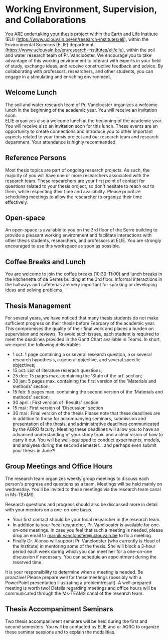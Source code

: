 # Working Environment, Supervision, and Collaborations

You ARE undertaking your thesis project within the Earth and Life Institute (ELI) (https://www.uclouvain.be/en/research-institutes/eli), within the  Environmental Sciences (ELIE) department (https://www.uclouvain.be/en/research-institutes/eli/elie), within the soil and water research team of Pr. Vanclooster. We encourage you to take advantage of this working environment to interact with experts in your field of study, exchange ideas, and receive constructive feedback and advice. By collaborating with professors, researchers, and other students, you can engage in a stimulating and enriching environment.

## Welcome Lunch
The soil and water research team of Pr. Vanclooster organizes a welcome lunch in the beginning of the academic year. You will receive an invitation soon.   
ELIE organizes also a welcome lunch at the beginning of the academic year. You will receive also an invitation soon for this lunch. 
These events are  an opportunity to create connections and introduce you to other important aspects related to your thesis project and our research team and research department. Your attendance is highly recommended.

## Reference Persons
Most thesis topics are part of ongoing research projects. As such, the majority of you will have one or more researchers associated with the research team. These researchers are your first point of contact for questions related to your thesis project, so don't hesitate to reach out to them, while respecting their time and availability. Please prioritize scheduling meetings to allow the researcher to organize their time effectively.

## Open-space
An open-space is available to you on the 3rd floor of the Serre building to provide a pleasant working environment and facilitate interactions with other thesis students, researchers, and professors at ELIE. You are strongly encouraged to use this workspace as soon as possible.

## Coffee Breaks and Lunch
You are welcome to join the coffee breaks (10:30-11:00) and lunch breaks in the kitchenette of de Serres building at the 3rd floor. Informal interactions in the hallways and cafeterias are very important for sparking or developing ideas and solving problems.

## Thesis Management
For several years, we have noticed that many thesis students do not make sufficient progress on their thesis before February of the academic year. This compromises the quality of their final work and places a burden on supervision and reviews. To avoid such issues, each student is required to meet the deadlines provided in the Gantt Chart available in Teams. In short, we expect the following deliverables 
- 1 oct: 1 page containing a or several research question, a or several research hypothesis, a general objective, and several specific objectives;
- 15 oct: List of literature reserach questions; 
- 25 dec: 15 pages max. containing the 'State of the art' section; 
- 30 jan: 5 pages max. containing the first version of the 'Materials and methods' section;
- 15 feb: 5 pages max. containing the  second version of the 'Materials and methods' section;   
- 30 april : First version of 'Results' section 
- 15 mai : First version of 'Discussion' section
- 30 mai : Final version of the thesis
Please note that these deadlines are in addition to those for accompanying seminars, submission and presentation of the thesis, and administrative deadlines communicated by the AGRO faculty. Meeting these deadlines will allow you to have an advanced understanding of your study topic and a clear vision of how to carry it out. You will be well-equipped to conduct experiments, models, and analyses during the second semester... and perhaps even submit your thesis in June?!

## Group Meetings and Office Hours
The research team organizes weekly group meetings to discuss each person's progress and questions as a team. Meetings will be held mainly on wednesday. You'll be invited to these meetings via the research team canal in Ms-TEAMS.

Research questions and progress should also be discussed more in detail with your mentors on a one-on-one basis. 
- Your first contact should be your focal researcher in the research team.
- In addition to your focal researcher, Pr. Vanclooster is available for one-on-one meetings. In case you feel that such a meeting is needed, please drop an email to marnik.vanclooster@uclouvain.be to fix a meeting. 
- Finally Dr. Alonso will support Pr. Vanclooster (who currently is Head of the Institute) in mentoring some of the thesis. She will block a 3-hour period each week during which you can meet her for a one-on-one discussion  if necessary. You can schedule an appointment during the reserved time.

It is your responsibility to determine when a meeting is needed. Be proactive! Please prepare well for these meetings (possibly with a PowerPoint presentation illustrating a problem/result). A well-prepared meeting is worth two! Details regarding meetings and office hours will be communicated through the Ms-TEAMS canal of the research team. 

## Thesis Accompaniment Seminars
Two thesis accompaniment seminars will be held during the first and second semesters. You will be contacted by ELIE and or AGRO to organize these seminar sessions and to explain the modalities.
